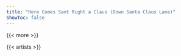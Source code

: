 ```yaml
---
title: "Here Comes Sant Right a Claus (Down Santa Claus Lane)"
ShowToc: false
---
```


{{< more >}}

{{< artists >}}